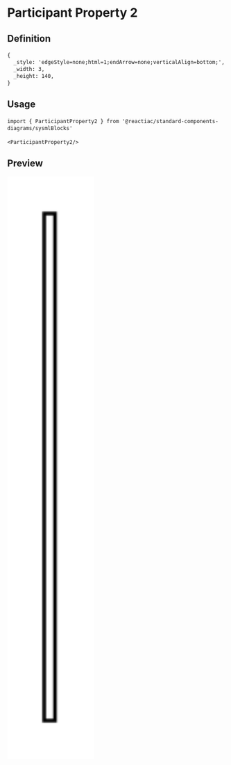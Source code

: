 # Participant Property 2

## Definition

```
{
  _style: 'edgeStyle=none;html=1;endArrow=none;verticalAlign=bottom;',
  _width: 3,
  _height: 140,
}
```

## Usage

```
import { ParticipantProperty2 } from '@reactiac/standard-components-diagrams/sysmlBlocks'

<ParticipantProperty2/>
```

## Preview

<img src="./participant-property-2.png" width="200"/>

